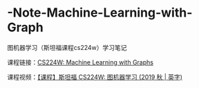 # -Note-Machine-Learning-with-Graph
图机器学习（斯坦福课程cs224w）学习笔记

课程链接：[CS224W: Machine Learning with Graphs](http://web.stanford.edu/class/cs224w/index.html#content)

课程视频：[【课程】斯坦福 CS224W: 图机器学习 (2019 秋 | 英字)](https://www.bilibili.com/video/BV1DE411W7J8)
